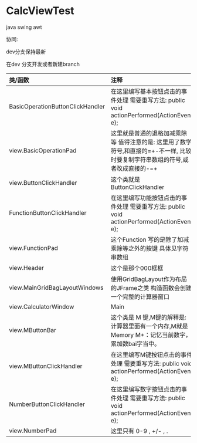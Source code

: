 # CalcViewTest
java swing awt

协同:

dev分支保持最新

在dev 分支开发或者新建branch

| 类/函数 | 注释|
| :----------------------------------------------------------- | :----------------------------------------------------------- |
|BasicOperationButtonClickHandler | 在这里编写基本按钮点击的事件处理 需要重写方法: public void actionPerformed(ActionEvent e); |
|view.BasicOperationPad              | 这里就是普通的退格加减乘除等 值得注意的是: 这里用了数学符号,和直接的=+-不一样, 比较时要复制字符串数组的符号,或者改成直接的-=+ |
| view.ButtonClickHandler            | 这个类就是ButtonClickHandler                                 |
| FunctionButtonClickHandler | 在这里编写功能按钮点击的事件处理 需要重写方法: public void actionPerformed(ActionEvent e); |
| view.FunctionPad                 | 这个Function 写的是除了加减乘除等之外的按键 具体见字符串数组 |
| view.Header                                 |    这个是那个000框框  |
| view.MainGridBagLayoutWindows | 使用GridBagLayout作为布局的JFrame之类 构造函数会创建一个完整的计算器窗口 |
| view.CalculatorWindow      | Main                                                         |
| view.MButtonBar                  | 这个类是 M 键,M键的解释是: 计算器里面有一个内存,M就是Memory M+：记忆当前数字，累加数bai字当中。 |
| view.MButtonClickHandler           | 在这里编写M键按钮点击的事件处理 需要重写方法: public void actionPerformed(ActionEvent e); |
| NumberButtonClickHandler | 在这里编写数字按钮点击的事件处理 需要重写方法: public void actionPerformed(ActionEvent e); |
| view.NumberPad                                | 这里只有 0-9 , +/- , .                                       |
